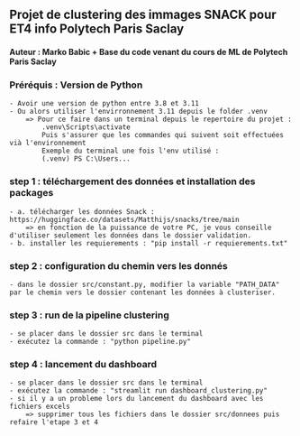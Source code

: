 ## Projet de clustering des immages SNACK pour ET4 info Polytech Paris Saclay
#### Auteur : Marko Babic + Base du code venant du cours de ML de Polytech Paris Saclay

### Préréquis : Version de Python
    - Avoir une version de python entre 3.8 et 3.11
    - Ou alors utiliser l'envirronnement 3.11 depuis le folder .venv
        => Pour ce faire dans un terminal depuis le repertoire du projet :
            .venv\Scripts\activate
            Puis s'assurer que les commandes qui suivent soit effectuées vià l'environnement
            Exemple du terminal une fois l'env utilisé : 
            (.venv) PS C:\Users...

### step 1 : téléchargement des données et installation des packages
    - a. télécharger les données Snack : https://huggingface.co/datasets/Matthijs/snacks/tree/main
        => en fonction de la puissance de votre PC, je vous conseille d'utiliser seulement les données dans le dossier validation.
    - b. installer les requierements : "pip install -r requierements.txt"
### step 2 : configuration du chemin vers les donnés
    - dans le dossier src/constant.py, modifier la variable "PATH_DATA" par le chemin vers le dossier contenant les données à clusteriser.

### step 3 :  run de la pipeline clustering
    - se placer dans le dossier src dans le terminal
    - exécutez la commande : "python pipeline.py"
    
### step 4 : lancement du dashboard
    - se placer dans le dossier src dans le terminal
    - exécutez la commande : "streamlit run dashboard_clustering.py"
    - si il y a un probleme lors du lancement du dashboard avec les fichiers excels
        => supprimer tous les fichiers dans le dossier src/donnees puis refaire l'etape 3 et 4